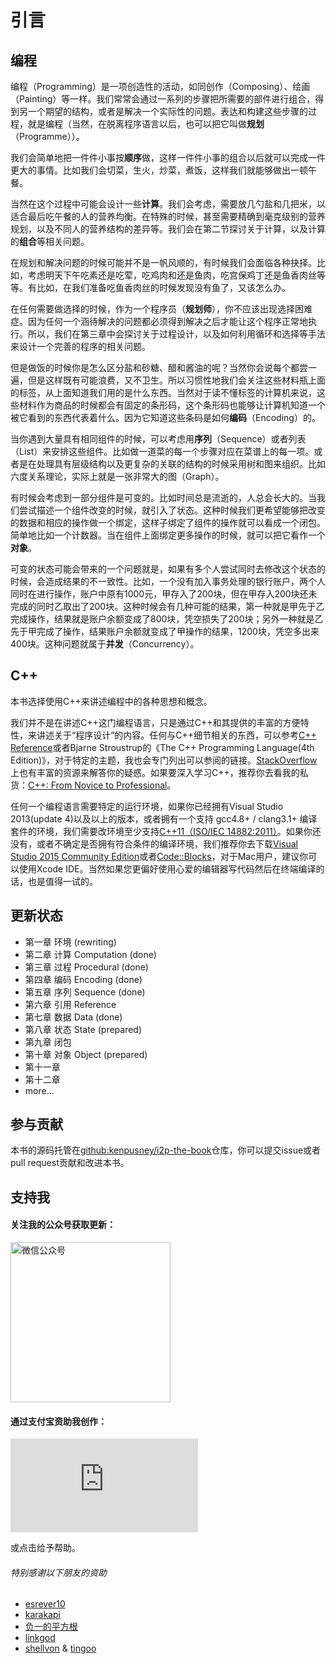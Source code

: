 # 引言

## 编程

编程（Programming）是一项创造性的活动，如同创作（Composing）、绘画（Painting）等一样。我们常常会通过一系列的步骤把所需要的部件进行组合，得到另一个期望的结构，或者是解决一个实际性的问题。表达和构建这些步骤的过程，就是编程（当然，在脱离程序语言以后，也可以把它叫做**规划**（Programme））。

我们会简单地把一件件小事按**顺序**做，这样一件件小事的组合以后就可以完成一件更大的事情。比如我们会切菜，生火，炒菜，煮饭，这样我们就能够做出一顿午餐。

当然在这个过程中可能会设计一些**计算**。我们会考虑，需要放几勺盐和几把米，以适合最后吃午餐的人的营养均衡。在特殊的时候，甚至需要精确到毫克级别的营养规划，以及不同人的营养结构的差异等。我们会在第二节探讨关于计算，以及计算的**组合**等相关问题。

在规划和解决问题的时候可能并不是一帆风顺的，有时候我们会面临各种抉择。比如，考虑明天下午吃素还是吃荤，吃鸡肉和还是鱼肉，吃宫保鸡丁还是鱼香肉丝等等。有比如，在我们准备吃鱼香肉丝的时候发现没有鱼了，又该怎么办。

在任何需要做选择的时候，作为一个程序员（**规划师**），你不应该出现选择困难症。因为任何一个涵待解决的问题都必须得到解决之后才能让这个程序正常地执行。所以，我们在第三章中会探讨关于过程设计，以及如何利用循环和选择等手法来设计一个完善的程序的相关问题。

但是做饭的时候你是怎么区分盐和砂糖、醋和酱油的呢？当然你会说每个都尝一遍，但是这样既有可能浪费，又不卫生。所以习惯性地我们会关注这些材料瓶上面的标签，从上面知道我们用的是什么东西。当然对于读不懂标签的计算机来说，这些材料作为商品的时候都会有固定的条形码，这个条形码也能够让计算机知道一个被它看到的东西代表着什么。因为它知道这些条码是如何**编码**（Encoding）的。

当你遇到大量具有相同组件的时候，可以考虑用**序列**（Sequence）或者列表（List）来安排这些组件。比如做一道菜的每一个步骤对应在菜谱上的每一项。或者是在处理具有层级结构以及更复杂的关联的结构的时候采用树和图来组织。比如六度关系理论，实际上就是一张非常大的图（Graph）。

有时候会考虑到一部分组件是可变的。比如时间总是流逝的，人总会长大的。当我们尝试描述一个组件改变的时候，就引入了状态。这种时候我们更希望能够把改变的数据和相应的操作做一个绑定，这样子绑定了组件的操作就可以看成一个闭包。简单地比如一个计数器。当在组件上面绑定更多操作的时候，就可以把它看作一个**对象**。

可变的状态可能会带来的一个问题就是，如果有多个人尝试同时去修改这个状态的时候，会造成结果的不一致性。比如，一个没有加入事务处理的银行账户，两个人同时在进行操作，账户中原有1000元，甲存入了200块，但在甲存入200块还未完成的同时乙取出了200块。这种时候会有几种可能的结果，第一种就是甲先于乙完成操作，结果就是账户余额变成了800块，凭空损失了200块；另外一种就是乙先于甲完成了操作，结果账户余额就变成了甲操作的结果，1200块，凭空多出来400块。这种问题就属于**并发**（Concurrency）。

## C++

本书选择使用C++来讲述编程中的各种思想和概念。

我们并不是在讲述C++这门编程语言，只是通过C++和其提供的丰富的方便特性，来讲述关于“程序设计”的内容。任何与C++细节相关的东西，可以参考[C++ Reference](http://en.cppreference.com/w/)或者Bjarne Stroustrup的《The C++ Programming Language(4th Edition)》，对于特定的主题，我也会专门列出可以参阅的链接。[StackOverflow](http://stackoverflow.com/questions/tagged/c%2b%2b)上也有丰富的资源来解答你的疑惑。如果要深入学习C++，推荐你去看我的私货：[C++: From Novice to Professional](http://www.douban.com/doulist/4041785/)。

任何一个编程语言需要特定的运行环境，如果你已经拥有Visual Studio 2013(update 4)以及以上的版本，或者拥有一个支持 gcc4.8+ / clang3.1+ 编译套件的环境，我们需要改环境至少支持[C++11（ISO/IEC 14882:2011）](https://en.wikipedia.org/wiki/C%2B%2B11)。如果你还没有，或者不确定是否拥有符合条件的编译环境，我们推荐你去下载[Visual Studio 2015 Community Edition](https://www.visualstudio.com/products/visual-studio-community-vs)或者[Code::Blocks](http://www.codeblocks.org/downloads/binaries)，对于Mac用户，建议你可以使用Xcode IDE。当然如果您更偏好使用心爱的编辑器写代码然后在终端编译的话，也是值得一试的。

## 更新状态

 * 第一章 环境 (rewriting)
 * 第二章 计算 Computation (done)
 * 第三章 过程 Procedural (done)
 * 第四章 编码 Encoding (done)
 * 第五章 序列 Sequence (done)
 * 第六章 引用 Reference
 * 第七章 数据 Data (done)
 * 第八章 状态 State (prepared)
 * 第九章 闭包
 * 第十章 对象 Object (prepared)
 * 第十一章
 * 第十二章
 * more...

## 参与贡献

本书的源码托管在[github:kenpusney/i2p-the-book](https://github.com/kenpusney/i2p-the-book)仓库，你可以提交issue或者pull request贡献和改进本书。

## 支持我

#### 关注我的公众号获取更新：

<img alt="微信公众号" src="http://wiki.kimleo.net/images/qrcode_for_gh_5d5d484e7445_430.jpg" width="256"/>

#### 通过支付宝资助我创作：

![支付宝](https://mobilecodec.alipay.com/show.htm?code=ap69z5d4uik0zvec89&picSize=S)

或点击<script data-gratipay-username="kenpusney"
        data-gratipay-widget="button"
        src="//grtp.co/v1.js"></script>给予帮助。

###### 特别感谢以下朋友的资助
  - [esrever10](https://github.com/esrever10)
  - [karakapi](https://github.com/karakapi)
  - [负一的平方根](http://sqrt-1.me)
  - [linkgod](http://www.linkgod.net)
  - [shellvon](https://github.com/shellvon) & [tingoo](https://github.com/tingoo)
